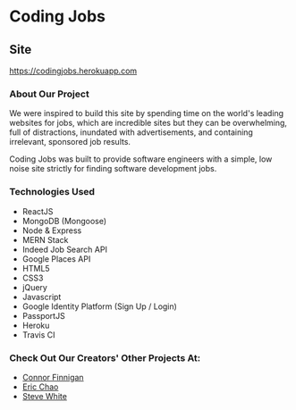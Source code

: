 # Coding Jobs

## Site
https://codingjobs.herokuapp.com

### About Our Project

We were inspired to build this site by spending time on the world's leading websites for jobs, which are incredible sites but they can be overwhelming, full of distractions, inundated with advertisements, and containing irrelevant, sponsored job results.

Coding Jobs was built to provide software engineers with a simple, low noise site strictly for finding software development jobs.

### Technologies Used

* ReactJS
* MongoDB (Mongoose)
* Node & Express
* MERN Stack
* Indeed Job Search API
* Google Places API
* HTML5
* CSS3
* jQuery
* Javascript
* Google Identity Platform (Sign Up / Login)
* PassportJS
* Heroku
* Travis CI

### Check Out Our Creators' Other Projects At:
* [Connor Finnigan](https://github.com/cf512)
* [Eric Chao](https://github.com/echao2012)
* [Steve White](https://github.com/BraveOstrich)